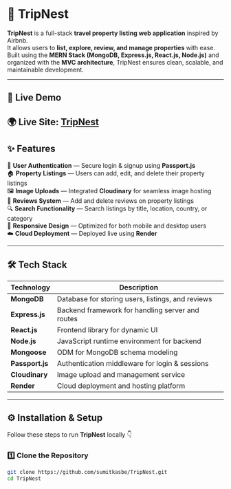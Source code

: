 # 🏡 TripNest

**TripNest** is a full-stack **travel property listing web application** inspired by Airbnb.  
It allows users to **list, explore, review, and manage properties** with ease.  
Built using the **MERN Stack (MongoDB, Express.js, React.js, Node.js)** and organized with the **MVC architecture**, TripNest ensures clean, scalable, and maintainable development.

---

## 🔗 Live Demo

🌍 **Live Site:** [TripNest](https://tripnest-gewl.onrender.com)  
---

## ✨ Features

🔐 **User Authentication** — Secure login & signup using **Passport.js**  
🏠 **Property Listings** — Users can add, edit, and delete their property listings  
🖼️ **Image Uploads** — Integrated **Cloudinary** for seamless image hosting  
💬 **Reviews System** — Add and delete reviews on property listings  
🔍 **Search Functionality** — Search listings by title, location, country, or category  
📱 **Responsive Design** — Optimized for both mobile and desktop users  
☁️ **Cloud Deployment** — Deployed live using **Render**

---

## 🛠️ Tech Stack

| Technology | Description |
|-------------|-------------|
| **MongoDB** | Database for storing users, listings, and reviews |
| **Express.js** | Backend framework for handling server and routes |
| **React.js** | Frontend library for dynamic UI |
| **Node.js** | JavaScript runtime environment for backend |
| **Mongoose** | ODM for MongoDB schema modeling |
| **Passport.js** | Authentication middleware for login & sessions |
| **Cloudinary** | Image upload and management service |
| **Render** | Cloud deployment and hosting platform |

---

## ⚙️ Installation & Setup

Follow these steps to run **TripNest** locally 👇

### 1️⃣ Clone the Repository
```bash
git clone https://github.com/sumitkasbe/TripNest.git
cd TripNest
